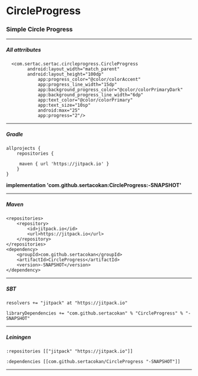 # CircleProgress
 
### Simple Circle Progress

 ---
##### All attrributes
 
	  <com.sertac.sertac.circleprogress.CircleProgress  
			android:layout_width="match_parent"
			android:layout_height="100dp"
        		app:progress_color="@color/colorAccent"
        		app:progress_line_width="15dp"
        		app:background_progress_color="@color/colorPrimaryDark"
        		app:background_progress_line_width="6dp"
        		app:text_color="@color/colorPrimary"
        		app:text_size="10sp"
        		android:max="25"
        		app:progress="2"/>
		
---

##### Gradle

	allprojects {
		repositories {
		
		 maven { url 'https://jitpack.io' }
		}
	}
              
  **implementation 'com.github.sertacokan:CircleProgress:-SNAPSHOT'**
	
  ---
##### Maven
  
  	<repositories>
		<repository>
		    <id>jitpack.io</id>
		    <url>https://jitpack.io</url>
		</repository>
	</repositories>	
	<dependency>
	    <groupId>com.github.sertacokan</groupId>
	    <artifactId>CircleProgress</artifactId>
	    <version>-SNAPSHOT</version>
	</dependency>
   ---
   
##### SBT
  
    resolvers += "jitpack" at "https://jitpack.io"
    	
	libraryDependencies += "com.github.sertacokan" % "CircleProgress" % "-SNAPSHOT"	
---
##### Leiningen

    :repositories [["jitpack" "https://jitpack.io"]]
        	
    :dependencies [[com.github.sertacokan/CircleProgress "-SNAPSHOT"]]	
---
                                    
    
    
